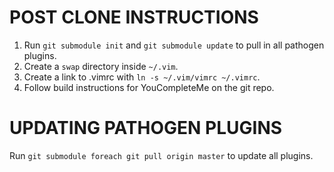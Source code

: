 # POST CLONE INSTRUCTIONS #

1. Run `git submodule init` and `git submodule update` to pull in all pathogen plugins.
2. Create a `swap` directory inside `~/.vim`.
3. Create a link to .vimrc with `ln -s ~/.vim/vimrc ~/.vimrc`.
4. Follow build instructions for YouCompleteMe on the git repo.

# UPDATING PATHOGEN PLUGINS #

Run `git submodule foreach git pull origin master` to update all plugins.
